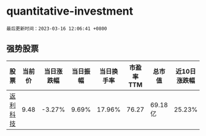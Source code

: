 # quantitative-investment

`最后更新时间：2023-03-16 12:06:41 +0800`

## 强势股票

|股票|当前价|当日涨跌幅|当日振幅|当日换手率|市盈率TTM|总市值|近10日涨跌幅|
|----|----|----|----|----|----|----|----|
|[返利科技](https://xueqiu.com/S/SH600228)|9.48|-3.27%|9.69%|17.96%|76.27|69.18亿|25.23%|

